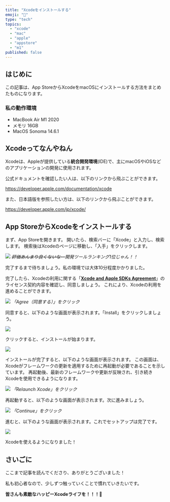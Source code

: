 ```yaml
---
title: "Xcodeをインストールする"
emoji: "🔨"
type: "tech"
topics:
  - "xcode"
  - "mac"
  - "apple"
  - "appstore"
  - "m1"
published: false
---
```


## はじめに

この記事は、App StoreからXcodeをmacOSにインストールする方法をまとめたものになります。

### 私の動作環境
- MacBook Air M1 2020
- メモリ 16GB
- MacOS Sonoma 14.6.1

## Xcodeってなんやねん

Xcodeは、Appleが提供している**統合開発環境**(IDE)で、主にmacOSやiOSなどのアプリケーションの開発に使用されます。

公式ドキュメントを確認したい人は、以下のリンクから飛ぶことができます。

https://developer.apple.com/documentation/xcode

また、日本語版を参照したい方は、以下のリンクから飛ぶことができます。

https://developer.apple.com/jp/xcode/

## App StoreからXcodeをインストールする

まず、App Storeを開きます。
開いたら、検索バーに「Xcode」と入力し、検索します。
検索後はXcodeのページに移動し、「入手」をクリックします。

![](/images/sankaku32/3.png)
*~~評価あんまり良くないな⋯~~開発ツールランキング1位じゃん！！*

完了するまで待ちましょう。私の環境では大体10分程度かかりました。

完了したら、Xcodeの利用に関する「[**Xcode and Apple SDKs Agreement**](https://www.apple.com/legal/sla/docs/xcode.pdf)」のライセンス契約内容を確認し、同意しましょう。
これにより、Xcodeの利用を進めることができます。

![](/images/sankaku32/4.png)
*「Agree（同意する）」をクリック*

同意すると、以下のような画面が表示されます。「Install」をクリックしましょう。

![](/images/sankaku32/5.png)

クリックすると、インストールが始まります。

![](/images/sankaku32/6.png)

インストールが完了すると、以下のような画面が表示されます。
この画面は、Xcodeがフレームワークの更新を適用するために再起動が必要であることを示しています。
再起動後、最新のフレームワークや更新が反映され、引き続きXcodeを使用できるようになります。

![](/images/sankaku32/7.png)
*「Relaunch Xcode」をクリック*

再起動すると、以下のような画面が表示されます。次に進みましょう。

![](/images/sankaku32/8.png)
*「Continue」をクリック*

進むと、以下のような画面が表示されます。これでセットアップは完了です。

![](/images/sankaku32/9.png)

Xcodeを使えるようになりました！

## さいごに

ここまで記事を読んでくださり、ありがとうございました！

私も初心者なので、少しずつ触っていくことで慣れていきたいです。

**皆さんも素敵なハッピーXcodeライフを！！！🌸**
